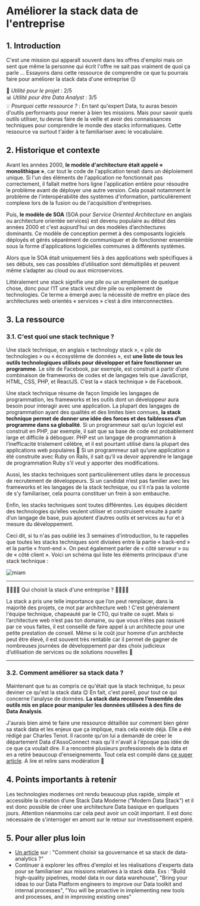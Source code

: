 # Améliorer la stack data de l'entreprise

## 1. Introduction
C'est une mission qui apparaît souvent dans les offres d'emploi mais on sent que même la personne qui écrit l'offre ne sait pas vraiment de quoi ça parle ... Essayons dans cette ressource de comprendre ce que tu pourrais faire pour améliorer la stack data d'une entreprise 😑

📌 *Utilité pour le projet* : 2/5<br/>
📊 *Utilité pour être Data Analyst* : 3/5<br/>
💡 *Pourquoi cette ressource ?* : En tant qu'expert Data, tu auras besoin d'outils performants pour mener à bien tes missions. Mais pour savoir quels outils utiliser, tu devras faire de la veille et avoir des connaissances techniques pour comprendre le monde des stacks informatiques. Cette ressource va surtout t'aider à te familiariser avec le vocabulaire.

## 2. Historique et contexte

Avant les années 2000, **le modèle d'architecture était appelé « monolithique »**, car tout le code de l'application tenait dans un déploiement unique. Si l'un des éléments de l'application ne fonctionnait pas correctement, il fallait mettre hors ligne l'application entière pour résoudre le problème avant de déployer une autre version. Cela posait notamment le problème de l'interopérabilité des systèmes d'information, particulièrement complexe lors de la fusion ou de l'acquisition d'entreprises. 

Puis, **le modèle de SOA** (SOA pour *Service Oriented Architecture* en anglais ou architecture orientée services) est devenu populaire au début des années 2000 et c'est aujourd'hui un des modèles d’architectures dominants. Ce modèle de conception permet à des composants logiciels déployés et gérés séparément de communiquer et de fonctionner ensemble sous la forme d'applications logicielles communes à différents systèmes.

Alors que le SOA était uniquement liés à des applications web spécifiques à ses débuts, ses cas possibles d’utilisation sont démultipliés et peuvent même s’adapter au cloud ou aux microservices.

Littéralement une stack signifie une pile ou un empilement de quelque chose, donc pour l’IT une stack veut dire pile ou empilement de technologies. Ce terme a émergé avec la nécessité de mettre en place des architectures web orientés « services » c’est à dire interconnectées.

## 3. La ressource

### 3.1. C'est quoi une stack technique ?

Une stack technique, en anglais « technology stack », « pile de technologies » ou « écosystème de données », est **une liste de tous les outils technologiques utilisés pour développer et faire fonctionner un programme**. Le site de Facebook, par exemple, est construit à partir d’une combinaison de frameworks de codes et de langages tels que JavaScript, HTML, CSS, PHP, et ReactJS. C’est la « stack technique » de Facebook. 

Une stack technique résume de façon limpide les langages de programmation, les frameworks et les outils dont un développeur aura besoin pour interagir avec une application. La plupart des langages de programmation ayant des qualités et des limites bien connues, **la stack technique permet de donner une idée des forces et des faiblesses d’un programme dans sa globalité**. Si un programmeur sait qu’un logiciel est construit en PHP, par exemple, il sait que sa base de code est probablement large et difficile à déboguer. PHP est un langage de programmation à l’inefficacité tristement célèbre, et il est pourtant utilisé dans la plupart des applications web populaires 🥴 Si un programmeur sait qu’une application a été construite avec Ruby on Rails, il sait qu’il va devoir apprendre le langage de programmation Ruby s’il veut y apporter des modifications. 

Aussi, les stacks techniques sont particulièrement utiles dans le processus de recrutement de développeurs. Si un candidat n’est pas familier avec les frameworks et les langages de la stack technique, ou s’il n’a pas la volonté de s’y familiariser, cela pourra constituer un frein à son embauche.

Enfin, les stacks techniques sont toutes différentes. Les équipes décident des technologies qu’elles veulent utiliser et construisent ensuite à partir d’un langage de base, puis ajoutent d’autres outils et services au fur et à mesure du développement. 

Ceci dit, si tu n'as pas oublié les 3 semaines d'introduction, tu te rappelles que toutes les stacks techniques sont divisées entre la partie « back-end » et la partie « front-end ». On peut également parler de « côté serveur » ou de « côté client ». Voici un schéma qui liste les éléments principaux d'une stack technique :

![miam](https://svsg.co/wp-content/uploads/2015/09/tech-stack-setup.jpg)

___

🙋‍♂️🙋‍♀️ Qui choisit la stack d'une entreprise ? 🙋‍♂️🙋‍♀️

La stack a pris une telle importance que l’on peut remplacer, dans la majorité des projets, ce mot par architecture web ! C'est généralement l'équipe technique, chapeauté par le CTO, qui traite ce sujet. Mais si l’architecture web n’est pas ton domaine, ou que vous n’êtes pas rassuré par ce vous faites, il est conseillé de faire appel à un architecte pour une petite prestation de conseil. Même si le coût jour homme d’un architecte peut être élevé, il est souvent très rentable car il permet de gagner de nombreuses journées de développement par des choix judicieux d’utilisation de services ou de solutions nouvelles 🚀

___


### 3.2. Comment améliorer sa stack data ?

Maintenant que tu as compris ce qu'était que la stack technique, tu peux deviner ce qu'est la stack data 😉 En fait, c'est pareil, pour tout ce qui concerne l'analyse de données. **La stack data recouvre l’ensemble des outils mis en place pour manipuler les données utilisées à des fins de Data Analysis**. 

J'aurais bien aimé te faire une ressource détaillée sur comment bien gérer sa stack data et les enjeux que ça implique, mais cela existe déjà. Elle a été rédigé par Charles Tenot. Il raconte qu'on lui a demandé de créer le département Data d'AssoConnect mais qu'il n'avait à l'époque pas idée de ce que ça voulait dire. Il a rencontré plusieurs professionnels de la data et en a retiré beaucoup d'enseignements. Tout cela est compilé dans [ce super article](https://www.followtribes.io/data-startup/). A lire et relire sans modération 🤙


## 4. Points importants à retenir
Les technologies modernes ont rendu beaucoup plus rapide, simple et accessible la création d’une Stack Data Moderne (“Modern Data Stack”) et il est donc possible de créer une architecture Data basique en quelques jours. Attention néanmoins car cela peut avoir un coût important. Il est donc nécessaire de s'interroger en amont sur le retour sur investissement espéré.

## 5. Pour aller plus loin
- [Un article](https://www.followtribes.io/gouvernance-stack-data-analytics/) sur : "Comment choisir sa gouvernance et sa stack de data-analytics ?"
- Continuer à explorer les offres d'emploi et les réalisations d'experts data pour se familiariser aux missions relatives à la stack data. Exs : "Build high-quality pipelines, model data in our data warehouse", "Bring your ideas to our Data Platform engineers to improve our Data toolkit and internal processes", "You will be proactive in implementing new tools and processes, and in improving existing ones" 

